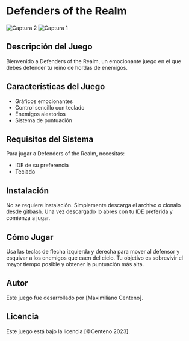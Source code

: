 # Defenders of the Realm

![Captura 2](https://i.imgur.com/ifoinrD.png)
![Captura 1](https://i.imgur.com/apIDF3b.png)

## Descripción del Juego

Bienvenido a Defenders of the Realm, un emocionante juego en el que debes defender tu reino de hordas de enemigos.

## Características del Juego

- Gráficos emocionantes
- Control sencillo con teclado
- Enemigos aleatorios
- Sistema de puntuación

## Requisitos del Sistema

Para jugar a Defenders of the Realm, necesitas:

- IDE de su preferencia
- Teclado

## Instalación

No se requiere instalación. Simplemente descarga el archivo o clonalo desde gitbash. Una vez descargado lo abres con tu IDE preferida y comienza a jugar.

## Cómo Jugar

Usa las teclas de flecha izquierda y derecha para mover al defensor y esquivar a los enemigos que caen del cielo. Tu objetivo es sobrevivir el mayor tiempo posible y obtener la puntuación más alta.

## Autor

Este juego fue desarrollado por [Maximiliano Centeno].

## Licencia

Este juego está bajo la licencia [©Centeno 2023].


